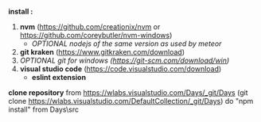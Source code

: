 **install :**

1. **nvm** (https://github.com/creationix/nvm or https://github.com/coreybutler/nvm-windows)
	+ *OPTIONAL nodejs of the same version as used by meteor*
2. **git kraken** (https://www.gitkraken.com/download)
3. *OPTIONAL git for windows (https://git-scm.com/download/win)*
4. **visual studio code** (https://code.visualstudio.com/download)
	+ **eslint extension**

**clone repository** from https://wlabs.visualstudio.com/Days/_git/Days (git clone https://wlabs.visualstudio.com/DefaultCollection/_git/Days)
do "npm install" from Days\src
